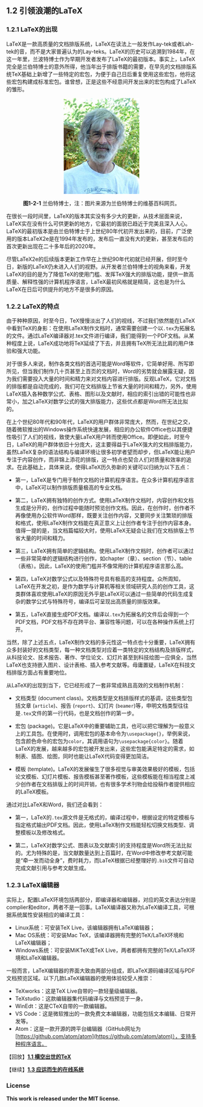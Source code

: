 ## 1.2 引领浪潮的LaTeX

### 1.2.1 LaTeX的出现

LaTeX是一款高质量的文档排版系统，LaTeX在读法上一般发作Lay-tek或者Lah-tek的音，而不是大家普遍认为的Lay-teks。LaTeX的历史可以追溯到1984年，在这一年里，兰波特博士作为早期开发者发布了LaTeX的最初版本。事实上，LaTeX完全是兰伯特博士的意外所得，他当年出于排版书籍的需要，在早先的文档排版系统TeX基础上新增了一些特定的宏包，为便于自己日后重复使用这些宏包，他将这些宏包构建成标准宏包。谁曾想，正是这些不经意间开发出来的宏包构成了LaTeX的雏形。

<p align="center">
<img align="middle" src="docs/latex/chapter-1/graphics/Leslie_Lamport.jpeg" width="200" />
</p>

<center><b>图1-2-1</b> 兰伯特博士，注：图片来源为兰伯特博士的维基百科网页。</center>

在很长一段时间里，LaTeX的版本其实没有多少大的更新，从技术层面来说，LaTeX实在没有什么可供更新的地方，它最初的面貌已趋近于完美且深入人心。LaTeX的最初版本是由兰伯特博士于上世纪80年代初开发出来的，目前，广泛使用的版本LaTeX2e是在1994年发布的，发布后一直没有大的更新，甚至发布后的首次更新出现在二十多年后的2020年。

尽管LaTeX2e的后续版本更新工作早在上世纪90年代初就已经开展，但时至今日，新版的LaTeX仍未进入人们的视野。从开发者兰伯特博士的视角来看，开发LaTeX的目的是为了降低TeX的使用门槛、发挥TeX强大的排版功能，提供一款高质量、解释性强的计算机程序语言，LaTeX最初风格就是精简，这也是为什么LaTeX在日后可供提升的地方不是很多的原因。

### 1.2.2 LaTeX的特点

由于种种原因，时至今日，TeX慢慢淡出了人们的视线，不过我们依然能在LaTeX中看到TeX的身影：在使用LaTeX制作文档时，通常需要创建一个以`.tex`为拓展名的文件。通过LaTeX编译器对.tex文件进行编译，我们能得到一个PDF文档。从某种程度上说，LaTeX成功地将TeX延续了下去，并且拥有TeX所无法比肩的用户体验和强大功能。

对于很多人来说，制作各类文档的首选可能是Word等软件，它简单好用、所写即所见，但当我们制作几十页甚至上百页的文档时，Word的劣势就会展露无疑，因为我们需要投入大量的时间和精力来对文档内容进行排版。反观LaTeX，它对文档的排版都是自动完成的，我们可在文档排版上节省大量的时间和精力，另外，使用LaTeX插入各种数学公式、表格、图形以及文献时，相应的索引出错的可能性也非常小，加之LaTeX对数学公式的强大排版能力，这些优点都是Word所无法比拟的。

在上个世纪80年代和90年代，LaTeX的用户群体非常庞大，然而，在世纪之交，随着微软推出的Windows操作系统快速发展，相应的办公软件Office也以其便捷性吸引了人们的视线，致使大量LaTeX用户转而使用Office。即便如此，时至今日，LaTeX的用户群体依旧十分庞大，这主要得益于LaTeX强大的文档排版能力，虽然LaTeX复杂的语法结构与编译环境让很多初学者望而却步，但LaTeX能让用户专注于内容创作，而非锦上添花的排版，这一特点也契合人们对质量和效率的追求。在此基础上，具体来说，使得LaTeX历久弥新的关键可以归纳为以下五点：

- 第一，LaTeX是专门用于制作文档的计算机程序语言。在众多计算机程序语言中，LaTeX可以制作排版质量极高的专业文档。

- 第二，LaTeX拥有独特的创作方式。使用LaTeX制作文档时，内容创作和文档生成是分开的，创作过程中能随时预览创作文档。因此，在创作时，创作者不再像使用办公软件Word那样，既要关注创作内容，又要同步关注繁琐的排版和格式，使用LaTeX制作文档能在真正意义上让创作者专注于创作内容本身。值得一提的是，当文档篇幅较大时，使用LaTeX无疑会让我们在文档排版上节省大量的时间和精力。

- 第三，LaTeX拥有简单的逻辑结构。使用LaTeX制作文档时，创作者可以通过一些非常简单的逻辑结构进行创作，如chapter（章）、section（节）、table（表格）。因此，LaTeX的使用门槛并不像常用的计算机程序语言那么高。

- 第四，LaTeX对数学公式以及特殊符号具有极高的支持程度。众所周知，LaTeX在开发之初，是作为数学与计算机等相关领域研究人员的创作工具，这类群体喜欢使用LaTeX的原因无外乎是LaTeX可以通过一些简单的代码生成复杂的数学公式与特殊符号，编译后可呈现出高质量的排版效果。

- 第五，LaTeX直接生成PDF文档。编译以`.tex`为拓展名的文件后会得到一个PDF文档，PDF文档不存在跨平台、兼容性等问题，可以在各种操作系统上打开。

当然，除了上述五点，LaTeX制作文档的多元性这一特点也十分重要，LaTeX拥有众多封装好的文档类型，每一种文档类型对应着一类特定的文档结构及排版样式，从科技论文、技术报告、著作、学位论文、幻灯片甚至到科技绘图一应俱全，当然LaTeX也支持嵌入图片、设计表格、插入参考文献等。毋庸置疑，LaTeX在科技文档排版方面占有重要地位。

从LaTeX的出现到当下，它已经形成了一套非常成熟且高效的文档制作机制：

- 文档类型 (document class)。文档类型是文档排版样式的基调，这些类型包括文章 (`article`)、报告 (`report`)、幻灯片 (`beamer`)等，申明文档类型往往是`.tex`文件的第一行代码，也是文档创作的第一步。

- 宏包 (package)。它是LaTeX中的重要辅助工具，也可以把它理解为一般意义上的工具包。在使用时，调用宏包的基本命令为`\usepackage{}`，举例来说，包含颜色命令的宏包为`color`，其调用语句为`\usepackage{color}`。随着LaTeX的发展，越来越多的宏包被开发出来，这些宏包能满足特定的需求，如制表、插图、绘图，同时也能让LaTeX代码变得更加简洁。

- 模板 (template)。LaTeX的发展催生了很多视觉与审美效果极好的模板，包括论文模板、幻灯片模板、报告模板甚至著作模板，这些模板能在相当程度上减少创作者在文档排版上的时间开销，也有很多学术刊物会给投稿作者提供相应的LaTeX模板。

通过对比LaTeX和Word，我们还会看到：

- 第一，LaTeX的`.tex`源文件是无格式的，编译过程中，根据设定的特定模板与指定格式输出PDF文档。因此，使用LaTeX制作文档能轻松切换文档类型、调整模板以及修改格式。

- 第二，LaTeX对数学公式、图表以及文献索引的支持程度是Word所无法比拟的。尤为特殊的是，当文献数量达到上百篇时，在Word中修改参考文献可能是“牵一发而动全身”，费时耗力，而LaTeX根据已经整理好的`.bib`文件可自动完成文献引用与参考文献生成。

### 1.2.3 LaTeX编辑器

实际上，配置LaTeX环境包括两部分，即编译器和编辑器，对应的英文表达分别是complier和editor，两者不是一回事。LaTeX编译器又称为LaTeX编译工具，可根据系统属性安装相应的编译工具：

- Linux系统：可安装TeX Live，该编辑器拥有LaTeX编辑器；
- Mac OS系统：可安装Mac TeX，该编译器拥有完整的TeX/LaTeX环境和LaTeX编辑器；
- Windows系统：可安装MiKTeX或TeX Live，两者都拥有完整的TeX/LaTeX环境和LaTeX编辑器。

一般而言，LaTeX编辑器的界面大致由两部分组成，即LaTeX源码编译区域与PDF文档预览区域。以下几款LaTeX编辑器的使用体验较受人推崇：

- TeXworks：这是TeX Live自带的一款轻量级编辑器。
- TeXstudio：这款编辑器集代码编译与文档预览于一身。
- WinEdt：这是CTeX自带的一款编辑器。
- VS Code：这是微软推出的一款免费文本编辑器，功能包括文本编辑、日常开发等。
- Atom：这是一款开源的跨平台编辑器（GitHub网址为[https://github.com/atom/atom](https://github.com/atom/atom)），支持多种程序语言。

【回放】[**1.1 横空出世的TeX**](https://nbviewer.jupyter.org/github/xinychen/latex-cookbook/blob/main/chapter-1/section1.ipynb)

【继续】[**1.3 应运而生的在线系统**](https://nbviewer.jupyter.org/github/xinychen/latex-cookbook/blob/main/chapter-1/section3.ipynb)

### License

<div class="alert alert-block alert-danger">
<b>This work is released under the MIT license.</b>
</div>
